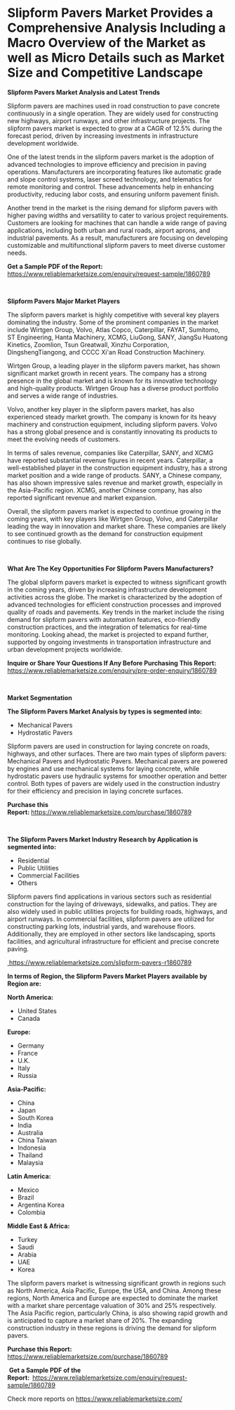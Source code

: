 <p><h1>Slipform Pavers Market Provides a Comprehensive Analysis Including a Macro Overview of the Market as well as Micro Details such as Market Size and Competitive Landscape</h1></p><p><strong>Slipform Pavers Market Analysis and Latest Trends</strong></p>
<p><p>Slipform pavers are machines used in road construction to pave concrete continuously in a single operation. They are widely used for constructing new highways, airport runways, and other infrastructure projects. The slipform pavers market is expected to grow at a CAGR of 12.5% during the forecast period, driven by increasing investments in infrastructure development worldwide.</p><p>One of the latest trends in the slipform pavers market is the adoption of advanced technologies to improve efficiency and precision in paving operations. Manufacturers are incorporating features like automatic grade and slope control systems, laser screed technology, and telematics for remote monitoring and control. These advancements help in enhancing productivity, reducing labor costs, and ensuring uniform pavement finish.</p><p>Another trend in the market is the rising demand for slipform pavers with higher paving widths and versatility to cater to various project requirements. Customers are looking for machines that can handle a wide range of paving applications, including both urban and rural roads, airport aprons, and industrial pavements. As a result, manufacturers are focusing on developing customizable and multifunctional slipform pavers to meet diverse customer needs.</p></p>
<p><strong>Get a Sample PDF of the Report:&nbsp;</strong> <a href="https://www.reliablemarketsize.com/enquiry/request-sample/1860789">https://www.reliablemarketsize.com/enquiry/request-sample/1860789</a></p>
<p>&nbsp;</p>
<p><strong>Slipform Pavers Major Market Players</strong></p>
<p><p>The slipform pavers market is highly competitive with several key players dominating the industry. Some of the prominent companies in the market include Wirtgen Group, Volvo, Atlas Copco, Caterpillar, FAYAT, Sumitomo, ST Engineering, Hanta Machinery, XCMG, LiuGong, SANY, JiangSu Huatong Kinetics, Zoomlion, Tsun Greatwall, Xinzhu Corporation, DingshengTiangong, and CCCC Xi'an Road Construction Machinery.</p><p>Wirtgen Group, a leading player in the slipform pavers market, has shown significant market growth in recent years. The company has a strong presence in the global market and is known for its innovative technology and high-quality products. Wirtgen Group has a diverse product portfolio and serves a wide range of industries.</p><p>Volvo, another key player in the slipform pavers market, has also experienced steady market growth. The company is known for its heavy machinery and construction equipment, including slipform pavers. Volvo has a strong global presence and is constantly innovating its products to meet the evolving needs of customers.</p><p>In terms of sales revenue, companies like Caterpillar, SANY, and XCMG have reported substantial revenue figures in recent years. Caterpillar, a well-established player in the construction equipment industry, has a strong market position and a wide range of products. SANY, a Chinese company, has also shown impressive sales revenue and market growth, especially in the Asia-Pacific region. XCMG, another Chinese company, has also reported significant revenue and market expansion.</p><p>Overall, the slipform pavers market is expected to continue growing in the coming years, with key players like Wirtgen Group, Volvo, and Caterpillar leading the way in innovation and market share. These companies are likely to see continued growth as the demand for construction equipment continues to rise globally.</p></p>
<p>&nbsp;</p>
<p><strong>What Are The Key Opportunities For Slipform Pavers Manufacturers?</strong></p>
<p><p>The global slipform pavers market is expected to witness significant growth in the coming years, driven by increasing infrastructure development activities across the globe. The market is characterized by the adoption of advanced technologies for efficient construction processes and improved quality of roads and pavements. Key trends in the market include the rising demand for slipform pavers with automation features, eco-friendly construction practices, and the integration of telematics for real-time monitoring. Looking ahead, the market is projected to expand further, supported by ongoing investments in transportation infrastructure and urban development projects worldwide.</p></p>
<p><strong>Inquire or Share Your Questions If Any Before Purchasing This Report:</strong> <a href="https://www.reliablemarketsize.com/enquiry/pre-order-enquiry/1860789">https://www.reliablemarketsize.com/enquiry/pre-order-enquiry/1860789</a></p>
<p>&nbsp;</p>
<p><strong>Market Segmentation</strong></p>
<p><strong>The Slipform Pavers Market Analysis by types is segmented into:</strong></p>
<p><ul><li>Mechanical Pavers</li><li>Hydrostatic Pavers</li></ul></p>
<p><p>Slipform pavers are used in construction for laying concrete on roads, highways, and other surfaces. There are two main types of slipform pavers: Mechanical Pavers and Hydrostatic Pavers. Mechanical pavers are powered by engines and use mechanical systems for laying concrete, while hydrostatic pavers use hydraulic systems for smoother operation and better control. Both types of pavers are widely used in the construction industry for their efficiency and precision in laying concrete surfaces.</p></p>
<p><strong>Purchase this Report:&nbsp;</strong><a href="https://www.reliablemarketsize.com/purchase/1860789">https://www.reliablemarketsize.com/purchase/1860789</a></p>
<p>&nbsp;</p>
<p><strong>The Slipform Pavers Market Industry Research by Application is segmented into:</strong></p>
<p><ul><li>Residential</li><li>Public Utilities</li><li>Commercial Facilities</li><li>Others</li></ul></p>
<p><p>Slipform pavers find applications in various sectors such as residential construction for the laying of driveways, sidewalks, and patios. They are also widely used in public utilities projects for building roads, highways, and airport runways. In commercial facilities, slipform pavers are utilized for constructing parking lots, industrial yards, and warehouse floors. Additionally, they are employed in other sectors like landscaping, sports facilities, and agricultural infrastructure for efficient and precise concrete paving.</p></p>
<p><a href="https://www.reliablemarketsize.com/slipform-pavers-r1860789">&nbsp;https://www.reliablemarketsize.com/slipform-pavers-r1860789</a></p>
<p><strong>In terms of Region, the Slipform Pavers Market Players available by Region are:</strong></p>
<p>
    <p> <strong> North America: </strong>
        <ul>
            <li>United States</li>
            <li>Canada</li>
        </ul>
        </p> 
    <p> <strong> Europe: </strong>
        <ul>
            <li>Germany</li>
            <li>France</li>
            <li>U.K.</li>
            <li>Italy</li>
            <li>Russia</li>
        </ul>
        </p> 
    <p> <strong> Asia-Pacific: </strong>
        <ul>
            <li>China</li>
            <li>Japan</li>
            <li>South Korea</li>
            <li>India</li>
            <li>Australia</li>
            <li>China Taiwan</li>
            <li>Indonesia</li>
            <li>Thailand</li>
            <li>Malaysia</li>
        </ul>
        </p> 
    <p> <strong> Latin America: </strong>
        <ul>
            <li>Mexico</li>
            <li>Brazil</li>
            <li>Argentina Korea</li>
            <li>Colombia</li>
        </ul>
        </p> 
    <p> <strong> Middle East & Africa: </strong>
        <ul>
            <li>Turkey</li>
            <li>Saudi</li>
            <li>Arabia</li>
            <li>UAE</li>
            <li>Korea</li>
        </ul>
    </p>
    </p>
<p><p>The slipform pavers market is witnessing significant growth in regions such as North America, Asia Pacific, Europe, the USA, and China. Among these regions, North America and Europe are expected to dominate the market with a market share percentage valuation of 30% and 25% respectively. The Asia Pacific region, particularly China, is also showing rapid growth and is anticipated to capture a market share of 20%. The expanding construction industry in these regions is driving the demand for slipform pavers.</p></p>
<p><strong>Purchase this Report: </strong><a href="https://www.reliablemarketsize.com/purchase/1860789">https://www.reliablemarketsize.com/purchase/1860789</a></p>
<p>&nbsp;<strong>Get a Sample PDF of the Report:&nbsp;&nbsp;</strong><a href="https://www.reliablemarketsize.com/enquiry/request-sample/1860789">https://www.reliablemarketsize.com/enquiry/request-sample/1860789</a></p>
<p><strong></strong></p>
<p>Check more reports on <a href="https://www.reliablemarketsize.com/">https://www.reliablemarketsize.com/</a></p>